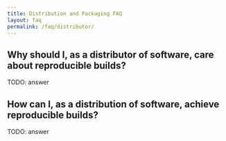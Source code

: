 ```yaml
---
title: Distribution and Packaging FAQ
layout: faq
permalink: /faq/distributor/
---
```


## Why should I, as a distributor of software, care about reproducible builds?

TODO: answer

## How can I, as a distribution of software, achieve reproducible builds?

TODO: answer
